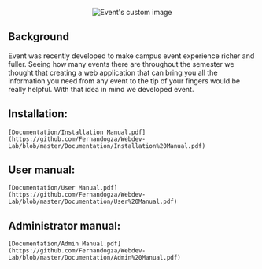<p align="center">
  <img src="httpshttps://raw.githubusercontent.com/Fernandogza/Webdev-Lab/master/web/img/logo2.png" alt="Event's custom image"/>
</p>

Background
-------
Event was recently developed to make campus event experience richer and fuller. Seeing how many events there are throughout the semester we thought that creating a web application that can bring you all the information you need from any event to the tip of your fingers would be really helpful. With that idea in mind we developed event.

Installation:
-----------
```
[Documentation/Installation Manual.pdf] (https://github.com/Fernandogza/Webdev-Lab/blob/master/Documentation/Installation%20Manual.pdf)
```

User manual:
-----------
```
[Documentation/User Manual.pdf] (https://github.com/Fernandogza/Webdev-Lab/blob/master/Documentation/User%20Manual.pdf)
```

Administrator manual:
-----------
```
[Documentation/Admin Manual.pdf] (https://github.com/Fernandogza/Webdev-Lab/blob/master/Documentation/Admin%20Manual.pdf)
```
